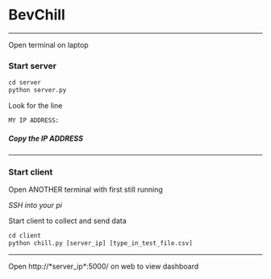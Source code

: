 # BevChill

- - -

Open terminal on laptop

### Start server
```python
cd server
python server.py
```

Look for the line 
```python
MY IP ADDRESS:
```

##### Copy the IP ADDRESS

- - -


### Start client
Open ANOTHER terminal with first still running

_SSH into your pi_

Start client to collect and send data
```python
cd client
python chill.py [server_ip] [type_in_test_file.csv]
```

- - -

Open http://\*server_ip\*:5000/ on web to view dashboard
